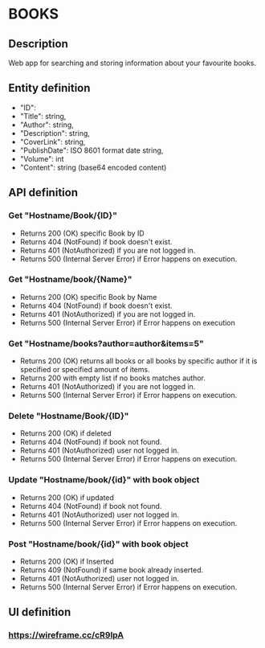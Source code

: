 # BOOKS


## Description
Web app for searching and storing information about your favourite books.

## Entity definition
    
- "ID":
- "Title": string,
- "Author": string,
- "Description": string,
- "CoverLink": string,
- "PublishDate": ISO 8601 format date string,
- "Volume": int
- "Content": string (base64 encoded content)

## API definition
### Get "Hostname/Book/{ID}"

- Returns 200 (OK) specific Book by ID
- Returns 404 (NotFound) if book doesn't exist.
- Returns 401 (NotAuthorized) if you are not logged in.
- Returns 500 (Internal Server Error) if Error happens on execution.

### Get "Hostname/book/{Name}"

- Returns 200 (OK) specific Book by Name
- Returns 404 (NotFound) if book doesn't exist.
- Returns 401 (NotAuthorized) if you are not logged in.
- Returns 500 (Internal Server Error) if Error happens on execution

### Get "Hostname/books?author=author&items=5"

- Returns 200 (OK) returns all books or all books by specific author if it is specified or specified amount of items.
- Returns 200 with empty list if no books matches author.
- Returns 401 (NotAuthorized) if you are not logged in.
- Returns 500 (Internal Server Error) if Error happens on execution.

### Delete "Hostname/Book/{ID}"

- Returns 200 (OK) if deleted
- Returns 404 (NotFound) if book not found.
- Returns 401 (NotAuthorized) user not logged in.
- Returns 500 (Internal Server Error) if Error happens on execution.


### Update "Hostname/book/{id}" with book object

- Returns 200 (OK) if updated
- Returns 404 (NotFound) if book not found.
- Returns 401 (NotAuthorized) user not logged in.
- Returns 500 (Internal Server Error) if Error happens on execution.

### Post "Hostname/book/{id}" with book object

- Returns 200 (OK) if Inserted
- Returns 409 (NotFound) if same book already inserted.
- Returns 401 (NotAuthorized) user not logged in.
- Returns 500 (Internal Server Error) if Error happens on execution.

## UI definition
### https://wireframe.cc/cR9lpA
